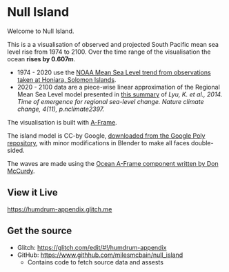 # Null Island

Welcome to Null Island.

This is a a visualisation of observed and projected South Pacific mean sea level rise from 1974 to 2100. Over the time range of the visualisation the ocean **rises by 0.607m**.
* 1974 - 2020 use the [NOAA Mean Sea Level trend from observations taken at Honiara, Solomon Islands](https://tidesandcurrents.noaa.gov/sltrends/sltrends_global_station.htm?stnid=734-004).
* 2020 - 2100 data are a piece-wise linear approximation of the Regional Mean Sea Level model presented in [this summary](https://theconversation.com/15-years-from-now-our-impact-on-regional-sea-level-will-be-clear-31821) of *Lyu, K. et al., 2014. Time of emergence for regional sea-level change. Nature climate change, 4(11), p.nclimate2397.*

The visualisation is built with [A-Frame](https://aframe.io).

The island model is CC-by Google, [downloaded from the Google Poly repository](https://poly.google.com/view/fG9iP5afr7U), with minor modifications in Blender to make all faces double-sided.

The waves are made using the [Ocean A-Frame component written by Don McCurdy](https://github.com/donmccurdy/aframe-extras).


## View it Live 

https://humdrum-appendix.glitch.me

## Get the source
* Glitch: https://glitch.com/edit/#!/humdrum-appendix
* GitHub: https://www.githhub.com/milesmcbain/null_island
    - Contains code to fetch source data and assests